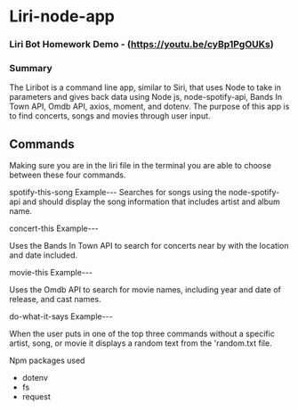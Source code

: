 # Liri-node-app

### Liri Bot Homework Demo - (https://youtu.be/cyBp1PgOUKs) 

### Summary

The Liribot is a command line app, similar to Siri, that uses Node to take in parameters and gives back data using Node js, node-spotify-api, Bands In Town API, Omdb API, axios, moment, and dotenv. The purpose of this app is to find concerts, songs and movies through user input.

## Commands

Making sure you are in the liri file in the terminal you are able to choose between these four commands.

spotify-this-song
Example---
Searches for songs using the node-spotify-api and should display the song information that includes artist and album name.


concert-this
Example---

Uses the Bands In Town API to search for concerts near by with the location and date included.

movie-this
Example---

Uses the Omdb API to search for movie names, including year and date of release, and cast names.

do-what-it-says
Example---

When the user puts in one of the top three commands without a specific artist, song, or movie it displays a random text from the 'random.txt file.

Npm packages used
* dotenv
* fs
* request



